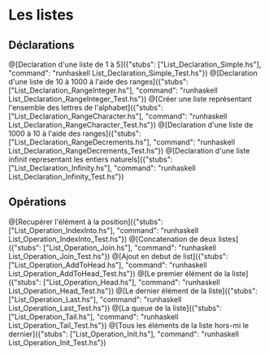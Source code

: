 # Les listes
## Déclarations
@[Declaration d'une liste de 1 à 5]({"stubs": ["List_Declaration_Simple.hs"], "command": "runhaskell List_Declaration_Simple_Test.hs"})
@[Declaration d'une liste de 10 à 1000 à l'aide des ranges]({"stubs": ["List_Declaration_RangeInteger.hs"], "command": "runhaskell List_Declaration_RangeInteger_Test.hs"})
@[Créer une liste représentant l'ensemble des lettres de l'alphabet]({"stubs": ["List_Declaration_RangeCharacter.hs"], "command": "runhaskell List_Declaration_RangeCharacter_Test.hs"})
@[Declaration d'une liste de 1000 à 10 à l'aide des ranges]({"stubs": ["List_Declaration_RangeDecrements.hs"], "command": "runhaskell List_Declaration_RangeDecrements_Test.hs"})
@[Declaration d'une liste infinit representant les entiers naturels]({"stubs": ["List_Declaration_Infinity.hs"], "command": "runhaskell List_Declaration_Infinity_Test.hs"})

## Opérations
@[Recupérer l'élément à la position]({"stubs": ["List_Operation_IndexInto.hs"], "command": "runhaskell List_Operation_IndexInto_Test.hs"})
@[Concatenation de deux listes]({"stubs": ["List_Operation_Join.hs"], "command": "runhaskell List_Operation_Join_Test.hs"})
@[Ajout en debut de list]({"stubs": ["List_Operation_AddToHead.hs"], "command": "runhaskell List_Operation_AddToHead_Test.hs"})
@[Le premier élément de la liste]({"stubs": ["List_Operation_Head.hs"], "command": "runhaskell List_Operation_Head_Test.hs"})
@[Le dernier élément de la liste]({"stubs": ["List_Operation_Last.hs"], "command": "runhaskell List_Operation_Last_Test.hs"})
@[La queue de la liste]({"stubs": ["List_Operation_Tail.hs"], "command": "runhaskell List_Operation_Tail_Test.hs"})
@[Tous les éléments de la liste hors-mi le dernier]({"stubs": ["List_Operation_Init.hs"], "command": "runhaskell List_Operation_Init_Test.hs"})
